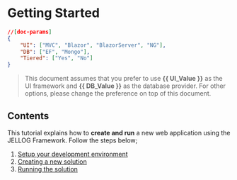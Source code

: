 # Getting Started

````json
//[doc-params]
{
    "UI": ["MVC", "Blazor", "BlazorServer", "NG"],
    "DB": ["EF", "Mongo"],
    "Tiered": ["Yes", "No"]
}
````

> This document assumes that you prefer to use **{{ UI_Value }}** as the UI framework and **{{ DB_Value }}** as the database provider. For other options, please change the preference on top of this document.

## Contents

This tutorial explains how to **create and run** a new web application using the JELLOG Framework. Follow the steps below;

1. [Setup your development environment](Getting-Started-Setup-Environment.md)
2. [Creating a new solution](Getting-Started-Create-Solution.md)
3. [Running the solution](Getting-Started-Running-Solution.md)